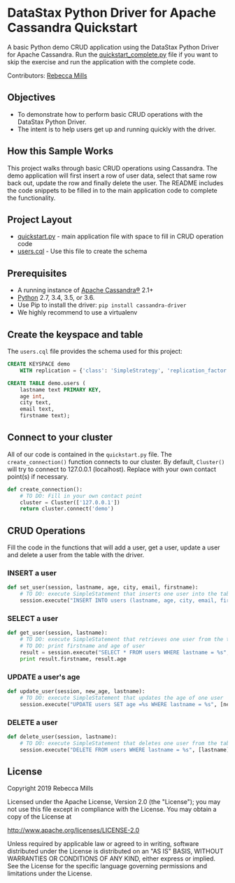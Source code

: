 # DataStax Python Driver for Apache Cassandra Quickstart

A basic Python demo CRUD application using the DataStax Python Driver for Apache Cassandra. 
Run the [quickstart_complete.py](quickstart_complete.py) file if you want to skip the exercise and run the application with the complete code.

Contributors: [Rebecca Mills](https://github.com/beccam)

## Objectives

* To demonstrate how to perform basic CRUD operations with the DataStax Python Driver.
* The intent is to help users get up and running quickly with the driver. 

## How this Sample Works
This project walks through basic CRUD operations using Cassandra. The demo application will first insert a row of user data, select that same row back out, update the row and finally delete the user. The README includes the code snippets to be filled in to the main application code to complete the functionality.

## Project Layout

* [quickstart.py](quickstart.py) - main application file with space to fill in CRUD operation code
* [users.cql](users.cql) - Use this file to create the schema 

## Prerequisites
  * A running instance of [Apache Cassandra®](http://cassandra.apache.org/download/) 2.1+
  * [Python](https://www.python.org/downloads/) 2.7, 3.4, 3.5, or 3.6.
  * Use Pip to install the driver: `pip install cassandra-driver`
  * We highly recommend to use a virtualenv
  
  ## Create the keyspace and table
The `users.cql` file provides the schema used for this project:

```sql
CREATE KEYSPACE demo
    WITH replication = {'class': 'SimpleStrategy', 'replication_factor': '1'};

CREATE TABLE demo.users (
    lastname text PRIMARY KEY,
    age int,
    city text,
    email text,
    firstname text);
```

## Connect to your cluster

All of our code is contained in the `quickstart.py` file. 
The `create_connection()` function connects to our cluster.
By default, `Cluster()` will try to connect to 127.0.0.1 (localhost). Replace with your own contact point(s) if necessary.

```python
def create_connection():
    # TO DO: Fill in your own contact point
    cluster = Cluster(['127.0.0.1'])
    return cluster.connect('demo')
```

## CRUD Operations
Fill the code in the functions that will add a user, get a user, update a user and delete a user from the table with the driver.

### INSERT a user
```python
def set_user(session, lastname, age, city, email, firstname):
    # TO DO: execute SimpleStatement that inserts one user into the table
    session.execute("INSERT INTO users (lastname, age, city, email, firstname) VALUES (%s,%s,%s,%s,%s)", [lastname, age, city, email, firstname])
```
### SELECT a user
```python
def get_user(session, lastname):
    # TO DO: execute SimpleStatement that retrieves one user from the table
    # TO DO: print firstname and age of user
    result = session.execute("SELECT * FROM users WHERE lastname = %s", [lastname]).one()
    print result.firstname, result.age
```

### UPDATE a user's age
```python
def update_user(session, new_age, lastname):
    # TO DO: execute SimpleStatement that updates the age of one user
    session.execute("UPDATE users SET age =%s WHERE lastname = %s", [new_age, lastname])
```   

### DELETE a user
```python
def delete_user(session, lastname):
    # TO DO: execute SimpleStatement that deletes one user from the table
    session.execute("DELETE FROM users WHERE lastname = %s", [lastname])
```
 ## License
Copyright 2019 Rebecca Mills

Licensed under the Apache License, Version 2.0 (the "License");
you may not use this file except in compliance with the License.
You may obtain a copy of the License at

http://www.apache.org/licenses/LICENSE-2.0

Unless required by applicable law or agreed to in writing, software
distributed under the License is distributed on an "AS IS" BASIS,
WITHOUT WARRANTIES OR CONDITIONS OF ANY KIND, either express or implied.
See the License for the specific language governing permissions and
limitations under the License.   


